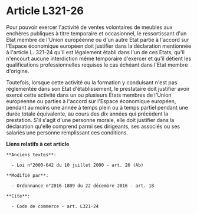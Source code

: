 # Article L321-26

Pour pouvoir exercer l'activité de ventes volontaires de meubles aux enchères publiques à titre temporaire et occasionnel, le
ressortissant d'un Etat membre de l'Union européenne ou d'un autre Etat partie à l'accord sur l'Espace économique européen
doit justifier dans la déclaration mentionnée à l'article L. 321-24 qu'il est légalement établi dans l'un de ces Etats, qu'il
n'encourt aucune interdiction même temporaire d'exercer et qu'il détient les qualifications professionnelles requises le cas
échéant dans l'Etat membre d'origine. 

Toutefois, lorsque cette activité ou la formation y conduisant n'est pas réglementée dans son Etat d'établissement, le
prestataire doit justifier avoir exercé cette activité dans un ou plusieurs Etats membres de l'Union européenne ou parties à
l'accord sur l'Espace économique européen, pendant au moins une année à temps plein ou à temps partiel pendant une durée
totale équivalente, au cours des dix années qui précèdent la prestation. S'il s'agit d'une personne morale, elle doit
justifier dans la déclaration qu'elle comprend parmi ses dirigeants, ses associés ou ses salariés une personne remplissant
ces conditions.

**Liens relatifs à cet article**

	**Anciens textes**:

	  - Loi n°2000-642 du 10 juillet 2000 - art. 26 (Ab)

	**Modifié par**:

	  - Ordonnance n°2016-1809 du 22 décembre 2016 - art. 18

	**Cite**:

	  - Code de commerce - art. L321-24
